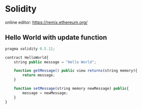 # Solidity

online editor: https://remix.ethereum.org/

## Hello World with update function

```javascript
pragma solidity 0.5.12;

contract HelloWorld{
    string public message = "Hello World";

    function getMessage() public view returns(string memory){
        return message;
    }

    function setMessage(string memory newMessage) public{
        message = newMessage;
    }
}
```
